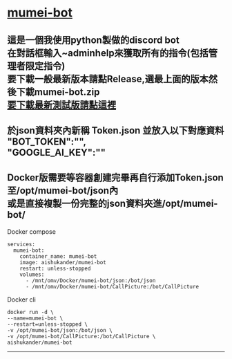 # [mumei-bot](https://discord.com/api/oauth2/authorize?client_id=999157840063242330&permissions=8&scope=applications.commands+bot)    
這是一個我使用python製做的discord bot  
在對話框輸入~adminhelp來獲取所有的指令(包括管理者限定指令)  
要下載一般最新版本請點Release,選最上面的版本然後下載mumei-bot.zip  
[要下載最新測試版請點這裡](https://github.com/aishukander/mumei-bot/archive/refs/heads/main.zip)  
---------------------------------------------------------------------------------------------  
於json資料夾內新稱 Token.json 並放入以下對應資料  
"BOT_TOKEN":"",  
"GOOGLE_AI_KEY":""  
---------------------------------------------------------------------------------------------  
Docker版需要等容器創建完畢再自行添加Token.json至/opt/mumei-bot/json內  
或是直接複製一份完整的json資料夾進/opt/mumei-bot/  
---------------------------------------------------------------------------------------------  
Docker compose
```
services:
  mumei-bot:
    container_name: mumei-bot
    image: aishukander/mumei-bot
    restart: unless-stopped
    volumes:
      - /mnt/omv/Docker/mumei-bot/json:/bot/json
      - /mnt/omv/Docker/mumei-bot/CallPicture:/bot/CallPicture
```
Docker cli  
```
docker run -d \
--name=mumei-bot \
--restart=unless-stopped \
-v /opt/mumei-bot/json:/bot/json \
-v /opt/mumei-bot/CallPicture:/bot/CallPicture \
aishukander/mumei-bot
```
---------------------------------------------------------------------------------------------  
